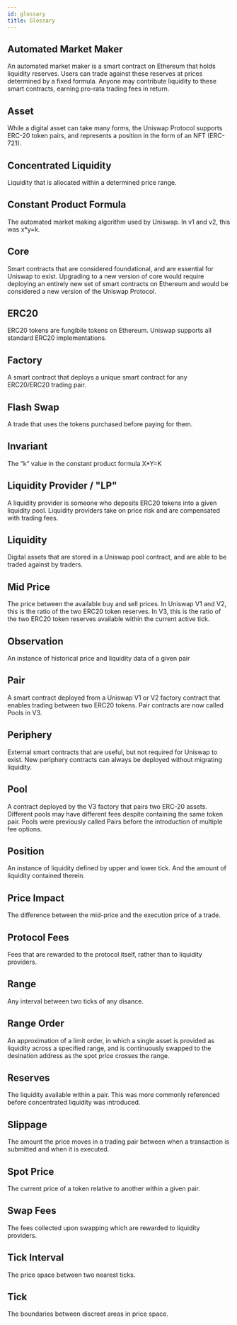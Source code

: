 ```yaml
---
id: glossary
title: Glossary
---
```


## Automated Market Maker

An automated market maker is a smart contract on Ethereum that holds liquidity reserves. Users can trade against these reserves at prices determined by a fixed formula. Anyone may contribute liquidity to these smart contracts, earning pro-rata trading fees in return.

## Asset

While a digital asset can take many forms, the Uniswap Protocol supports ERC-20 token pairs, and represents a position in the form of an NFT (ERC-721).

## Concentrated Liquidity

Liquidity that is allocated within a determined price range.

## Constant Product Formula

The automated market making algorithm used by Uniswap. In v1 and v2, this was x\*y=k.

## Core

Smart contracts that are considered foundational, and are essential for Uniswap to exist. Upgrading to a new version of core would require deploying an entirely new set of smart contracts on Ethereum and would be considered a new version of the Uniswap Protocol.

## ERC20

ERC20 tokens are fungibile tokens on Ethereum. Uniswap supports all standard ERC20 implementations.

## Factory

A smart contract that deploys a unique smart contract for any ERC20/ERC20 trading pair.

## Flash Swap

A trade that uses the tokens purchased before paying for them.

## Invariant

The “k” value in the constant product formula X\*Y=K

## Liquidity Provider / "LP"

A liquidity provider is someone who deposits ERC20 tokens into a given liquidity pool. Liquidity providers take on price risk and are compensated with trading fees.

## Liquidity

Digital assets that are stored in a Uniswap pool contract, and are able to be traded against by traders.

## Mid Price

The price between the available buy and sell prices. In Uniswap V1 and V2, this is the ratio of the two ERC20 token reserves. In V3, this is the ratio of the two ERC20 token reserves available within the current active tick.

## Observation

An instance of historical price and liquidity data of a given pair

## Pair

A smart contract deployed from a Uniswap V1 or V2 factory contract that enables trading between two ERC20 tokens. Pair contracts are now called Pools in V3.

## Periphery

External smart contracts that are useful, but not required for Uniswap to exist. New periphery contracts can always be deployed without migrating liquidity.

## Pool

A contract deployed by the V3 factory that pairs two ERC-20 assets. Different pools may have different fees despite containing the same token pair. Pools were previously called Pairs before the introduction of multiple fee options.

## Position

An instance of liquidity defined by upper and lower tick. And the amount of liquidity contained therein.

## Price Impact

The difference between the mid-price and the execution price of a trade.

## Protocol Fees

Fees that are rewarded to the protocol itself, rather than to liquidity providers.

## Range

Any interval between two ticks of any disance.

## Range Order

An approximation of a limit order, in which a single asset is provided as liquidity across a specified range, and is continuously swapped to the desination address as the spot price crosses the range.

## Reserves

The liquidity available within a pair. This was more commonly referenced before concentrated liquidity was introduced.

## Slippage

The amount the price moves in a trading pair between when a transaction is submitted and when it is executed.

## Spot Price

The current price of a token relative to another within a given pair.

## Swap Fees

The fees collected upon swapping which are rewarded to liquidity providers.

## Tick Interval

The price space between two nearest ticks.

## Tick

The boundaries between discreet areas in price space.
